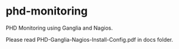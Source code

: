 phd-monitoring
==============

PHD Monitoring using Ganglia and Nagios.

Please read PHD-Ganglia-Nagios-Install-Config.pdf in docs folder.
